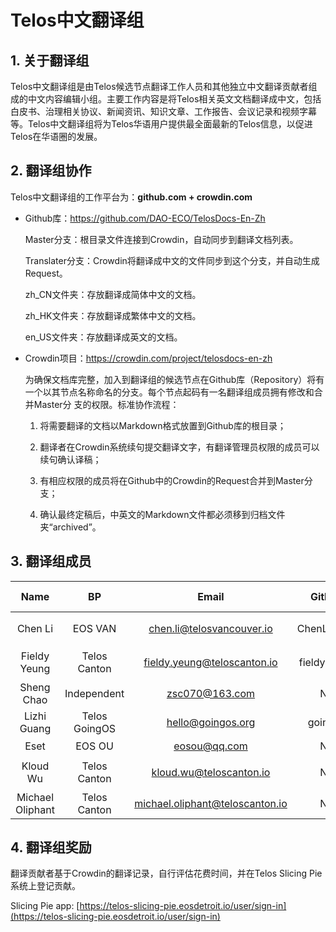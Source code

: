 # Telos中文翻译组

## 1. 关于翻译组
Telos中文翻译组是由Telos候选节点翻译工作人员和其他独立中文翻译贡献者组成的中文内容编辑小组。主要工作内容是将Telos相关英文文档翻译成中文，包括白皮书、治理相关协议、新闻资讯、知识文章、工作报告、会议记录和视频字幕等。Telos中文翻译组将为Telos华语用户提供最全面最新的Telos信息，以促进Telos在华语圈的发展。

## 2. 翻译组协作
Telos中文翻译组的工作平台为：**github.com + crowdin.com**

- Github库：https://github.com/DAO-ECO/TelosDocs-En-Zh

  Master分支：根目录文件连接到Crowdin，自动同步到翻译文档列表。

  Translater分支：Crowdin将翻译成中文的文件同步到这个分支，并自动生成Request。

  zh_CN文件夹：存放翻译成简体中文的文档。

  zh_HK文件夹：存放翻译成繁体中文的文档。

  en_US文件夹：存放翻译成英文的文档。

- Crowdin项目：https://crowdin.com/project/telosdocs-en-zh

  为确保文档库完整，加入到翻译组的候选节点在Github库（Repository）将有一个以其节点名称命名的分支。每个节点起码有一名翻译组成员拥有修改和合并Master分  支的权限。标准协作流程：

  1. 将需要翻译的文档以Markdown格式放置到Github库的根目录；

  2. 翻译者在Crowdin系统续句提交翻译文字，有翻译管理员权限的成员可以续句确认译稿；

  3. 有相应权限的成员将在Github中的Crowdin的Request合并到Master分支；

  4. 确认最终定稿后，中英文的Markdown文件都必须移到归档文件夹“archived”。

## 3. 翻译组成员

|       Name       |   BP   |              Email               | Github  |    Self-assessment    |   Language    |
| :--------------: | :----------: | :-----------------------------: | :---------: | :--------: | :-------: |
|     Chen Li      |   EOS VAN    |    chen.li@telosvancouver.io    | ChenLi0830  |            | 中文/English |
|   Fieldy Yeung   | Telos Canton |   fieldy.yeung@teloscanton.io   | fieldyyeung | Journeyman | 中文/English |
|    Sheng Chao    | Independent  |         zsc070@163.com          |     No      |   Junior   |   中文    |
|   Lizhi Guang    |   Telos GoingOS   |        hello@goingos.org        |   goingos   |   Junior   |   中文    |
|       Eset       |    EOS OU    |          eosou@qq.com           |     No      |   Junior   |   中文    |
| Kloud Wu | Telos Canton | kloud.wu@teloscanton.io |     No      |   Journeyman   |  中文/English  |
| Michael Oliphant | Telos Canton | michael.oliphant@teloscanton.io |     No      |   Senior   |  English  |

## 4. 翻译组奖励

翻译贡献者基于Crowdin的翻译记录，自行评估花费时间，并在Telos Slicing Pie系统上登记贡献。

Slicing Pie app: [https://telos-slicing-pie.eosdetroit.io/user/sign-in](https://telos-slicing-pie.eosdetroit.io/user/sign-in)
